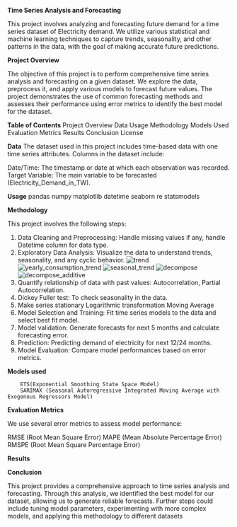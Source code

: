 **Time Series Analysis and Forecasting**

This project involves analyzing and forecasting future demand for a time series dataset of Electricity demand.
We utilize various statistical and machine learning techniques to capture trends, seasonality, and other patterns in the data, with the goal of making accurate future predictions.

**Project Overview**

The objective of this project is to perform comprehensive time series analysis and forecasting on a given dataset. We explore the data, preprocess it, and apply various models to forecast future values. The project demonstrates the use of common forecasting methods and assesses their performance using error metrics to identify the best model for the dataset.

**Table of Contents**
Project Overview
Data
Usage
Methodology
Models Used
Evaluation Metrics
Results
Conclusion
License

**Data**
The dataset used in this project includes time-based data with one time series attributes. Columns in the dataset include:

Date/Time: The timestamp or date at which each observation was recorded.
Target Variable: The main variable to be forecasted (Electricity_Demand_in_TW).

**Usage**
pandas
numpy
matplotlib
datetime
seaborn
re
statsmodels

**Methodology**

This project involves the following steps:

1. Data Cleaning and Preprocessing: Handle missing values if any, handle Datetime column for data type.
2. Exploratory Data Analysis: Visualize the data to understand trends, seasonality, and any cyclic behavior.
![trend](https://github.com/user-attachments/assets/1fee00b2-25c8-4246-8cef-49e389149753)
![yearly_consumption_trend](https://github.com/user-attachments/assets/32ec00fa-d078-4fe8-a023-31c86c7c8c3f)
![seasonal_trend](https://github.com/user-attachments/assets/6e4ced30-6ed9-4c1f-a910-669048f8c2a6)
![decompose](https://github.com/user-attachments/assets/7d2a410e-7d32-4074-989a-5f424031a33a) ![decompose_additive](https://github.com/user-attachments/assets/7934b28e-3f99-422c-84df-68482a318a4e)
3. Quantify relationship of data with past values: Autocorrelation, Partial Autocorrelation.
4. Dickey Fuller test: To check seasonality in the data.
5. Make series stationary
        Logarithmic transformation
        Moving Average
6. Model Selection and Training: Fit time series models to the data and select best fit model.
7. Model validation: Generate forecasts for next 5 months and calculate forecasting error.
8. Prediction: Predicting demand of electricity for next 12/24 months.
9. Model Evaluation: Compare model performances based on error metrics.

**Models used**

        ETS(Exponential Smoothing State Space Model)
        SARIMAX (Seasonal Autoregressive Integrated Moving Average with Exogenous Regressors Model)
        
**Evaluation Metrics**

We use several error metrics to assess model performance:

RMSE (Root Mean Square Error)
MAPE (Mean Absolute Percentage Error)
RMSPE (Root Mean Square Percentage Error)

**Results**



**Conclusion**

This project provides a comprehensive approach to time series analysis and forecasting. Through this analysis, we identified the best model for our dataset, allowing us to generate reliable forecasts. Further steps could include tuning model parameters, experimenting with more complex models, and applying this methodology to different datasets


